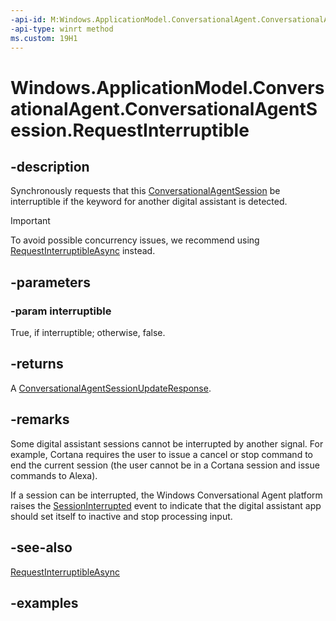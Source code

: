 ```yaml
---
-api-id: M:Windows.ApplicationModel.ConversationalAgent.ConversationalAgentSession.RequestInterruptible(System.Boolean)
-api-type: winrt method
ms.custom: 19H1
---
```


<!-- Method syntax.
public ConversationalAgentSessionUpdateResponse ConversationalAgentSession.RequestInterruptible(Boolean interruptible)
-->

# Windows.ApplicationModel.ConversationalAgent.ConversationalAgentSession.RequestInterruptible

## -description

Synchronously requests that this [ConversationalAgentSession](conversationalagentsession.md) be interruptible if the keyword for another digital assistant is detected.

> [!Important]
> To avoid possible concurrency issues, we recommend using [RequestInterruptibleAsync](conversationalagentsession_requestinterruptibleasync_1030348212.md) instead.

## -parameters

### -param interruptible

True, if interruptible; otherwise, false.

## -returns

A [ConversationalAgentSessionUpdateResponse](conversationalagentsessionupdateresponse.md).

## -remarks

Some digital assistant sessions cannot be interrupted by another signal. For example, Cortana requires the user to issue a cancel or stop command to end the current session (the user cannot be in a Cortana session and issue commands to Alexa).

If a session can be interrupted, the Windows Conversational Agent platform raises the [SessionInterrupted](conversationalagentsession_sessioninterrupted.md) event to indicate that the digital assistant app should set itself to inactive and stop processing input.

## -see-also

[RequestInterruptibleAsync](conversationalagentsession_requestinterruptibleasync_1030348212.md)

## -examples
